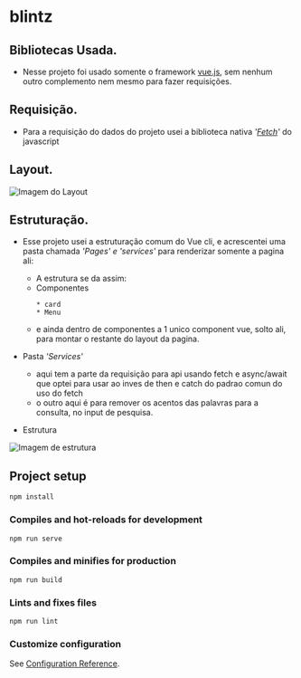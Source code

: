 # blintz

## Bibliotecas Usada.
- Nesse projeto foi usado somente o framework [vue.js](https://vuejs.org/v2/guide/), sem nenhum outro complemento nem mesmo para fazer requisições.

## Requisição.
- Para a requisição do dados do projeto usei a biblioteca nativa *'[Fetch](https://developer.mozilla.org/en-US/docs/Web/API/Fetch_API/Using_Fetch)'* do javascript

## Layout.
![Imagem do Layout](https://i.ibb.co/L8PjYQq/Screenshot-21.png)

## Estruturação.
- Esse projeto usei a estruturação comum do Vue cli, e acrescentei uma pasta chamada *'Pages' e 'services'* para renderizar somente a pagina ali:
  - A estrutura se da assim:
  - Componentes
    ```
    * card
    * Menu
    ```   
  - e ainda dentro de componentes a 1 unico component vue, solto ali, para montar o restante do layout da pagina.

- Pasta *'Services'*
  - aqui tem a parte da requisição para api usando fetch e async/await que optei para usar ao inves de then e catch do padrao comun do uso do fetch
  - o outro aqui é para remover os acentos das palavras para a consulta, no input de pesquisa.
  
 * Estrutura 
 
 ![Imagem de estrutura](https://i.ibb.co/KsKmgPx/Screenshot-22.png)
 
## Project setup
```
npm install
```

### Compiles and hot-reloads for development
```
npm run serve
```

### Compiles and minifies for production
```
npm run build
```

### Lints and fixes files
```
npm run lint
```

### Customize configuration
See [Configuration Reference](https://cli.vuejs.org/config/).
